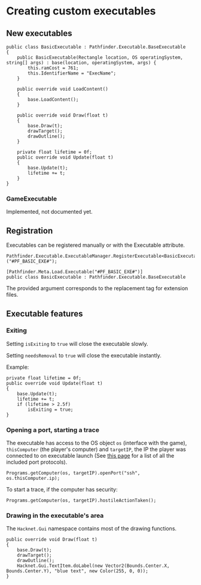 # Creating custom executables

## New executables

```CSharp
public class BasicExecutable : Pathfinder.Executable.BaseExecutable
{
    public BasicExecutable(Rectangle location, OS operatingSystem, string[] args) : base(location, operatingSystem, args) {
        this.ramCost = 761;
        this.IdentifierName = "ExecName";
    }

    public override void LoadContent()
    {
        base.LoadContent();
    }

    public override void Draw(float t)
    {
        base.Draw(t);
        drawTarget();
        drawOutline();
    }

    private float lifetime = 0f;
    public override void Update(float t)
    {
        base.Update(t);
        lifetime += t;
    }
}
```

### GameExecutable

Implemented, not documented yet.

## Registration

Executables can be registered manually or with the Executable attribute.

```CSharp
Pathfinder.Executable.ExecutableManager.RegisterExecutable<BasicExecutable>("#PF_BASIC_EXE#");
```

```CSharp
[Pathfinder.Meta.Load.Executable("#PF_BASIC_EXE#")]
public class BasicExecutable : Pathfinder.Executable.BaseExecutable
```

The provided argument corresponds to the replacement tag for extension files.

## Executable features

### Exiting

Setting `isExiting` to `true` will close the executable slowly.

Setting `needsRemoval` to `true` will close the executable instantly.

Example:

```CSharp
private float lifetime = 0f;
public override void Update(float t)
{
    base.Update(t);
    lifetime += t;
    if (lifetime > 2.5f)
        isExiting = true;
}
```

### Opening a port, starting a trace

The executable has access to the OS object `os` (interface with the game), `thisComputer` (the player's computer) and `targetIP`, the IP the player was connected to on executable launch (See [this page](ports.md#protocol-list) for a list of all the included port protocols).

```CSharp
Programs.getComputer(os, targetIP).openPort("ssh", os.thisComputer.ip);
```

To start a trace, if the computer has security:

```CSharp
Programs.getComputer(os, targetIP).hostileActionTaken();
```

### Drawing in the executable's area

The `Hacknet.Gui` namespace contains most of the drawing functions.

```CSharp
public override void Draw(float t)
{
    base.Draw(t);
    drawTarget();
    drawOutline();
    Hacknet.Gui.TextItem.doLabel(new Vector2(Bounds.Center.X, Bounds.Center.Y), "blue text", new Color(255, 0, 0));
}
```
